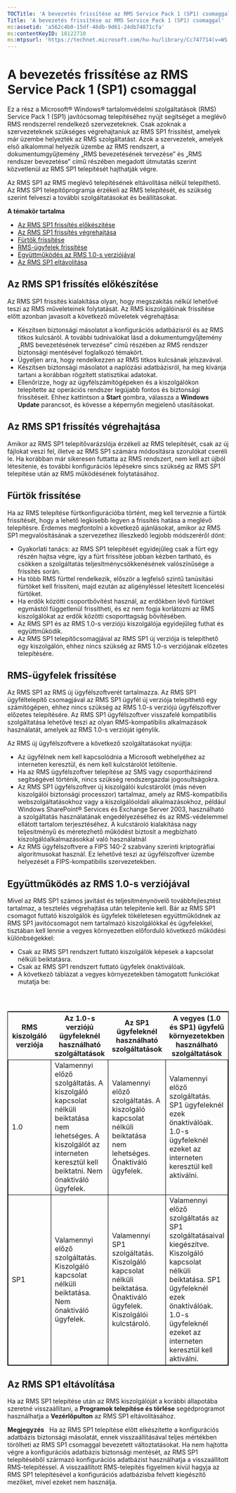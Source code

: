 ```yaml
---
TOCTitle: 'A bevezetés frissítése az RMS Service Pack 1 (SP1) csomaggal'
Title: 'A bevezetés frissítése az RMS Service Pack 1 (SP1) csomaggal'
ms:assetid: 'a562c4b0-15df-46db-9d61-24db74871cfa'
ms:contentKeyID: 18122710
ms:mtpsurl: 'https://technet.microsoft.com/hu-hu/library/Cc747714(v=WS.10)'
---
```


A bevezetés frissítése az RMS Service Pack 1 (SP1) csomaggal
============================================================

Ez a rész a Microsoft® Windows® tartalomvédelmi szolgáltatások (RMS) Service Pack 1 (SP1) javítócsomag telepítéséhez nyújt segítséget a meglévő RMS rendszerrel rendelkező szervezeteknek. Csak azoknak a szervezeteknek szükséges végrehajtaniuk az RMS SP1 frissítést, amelyek már üzembe helyezték az RMS szolgáltatást. Azok a szervezetek, amelyek első alkalommal helyezik üzembe az RMS rendszert, a dokumentumgyűjtemény „RMS bevezetésének tervezése” és „RMS rendszer bevezetése” című részében megadott útmutatás szerint közvetlenül az RMS SP1 telepítését hajthatják végre.

Az RMS SP1 az RMS meglévő telepítésének eltávolítása nélkül telepíthető. Az RMS SP1 telepítőprogramja érzékeli az RMS telepítését, és szükség szerint felveszi a további szolgáltatásokat és beállításokat.

**A témakör tartalma**

-   [Az RMS SP1 frissítés előkészítése](#bkmk_1)
-   [Az RMS SP1 frissítés végrehajtása](#bkmk_2)
-   [Fürtök frissítése](#bkmk_3)
-   [RMS-ügyfelek frissítése](#bkmk_4)
-   [Együttműködés az RMS 1.0-s verziójával](#bkmk_5)
-   [Az RMS SP1 eltávolítása](#bkmk_6)

<span id="BKMK_1"></span>
Az RMS SP1 frissítés előkészítése
---------------------------------

Az RMS SP1 frissítés kialakítása olyan, hogy megszakítás nélkül lehetővé teszi az RMS műveleteinek folytatását. Az RMS kiszolgálóinak frissítése előtt azonban javasolt a következő műveletek végrehajtása:

-   Készítsen biztonsági másolatot a konfigurációs adatbázisról és az RMS titkos kulcsáról. A további tudnivalókat lásd a dokumentumgyűjtemény „RMS bevezetésének tervezése” című részében az RMS rendszer biztonsági mentésével foglalkozó témakört.
-   Ügyeljen arra, hogy rendelkezzen az RMS titkos kulcsának jelszavával.
-   Készítsen biztonsági másolatot a naplózási adatbázisról, ha meg kívánja tartani a korábban rögzített statisztikai adatokat.
-   Ellenőrizze, hogy az ügyfélszámítógépeken és a kiszolgálókon telepítette az operációs rendszer legújabb fontos és biztonsági frissítéseit. Ehhez kattintson a **Start** gombra, válassza a **Windows Update** parancsot, és kövesse a képernyőn megjelenő utasításokat.

<span id="BKMK_2"></span>
Az RMS SP1 frissítés végrehajtása
---------------------------------

Amikor az RMS SP1 telepítővarázslója érzékeli az RMS telepítését, csak az új fájlokat veszi fel, illetve az RMS SP1 számára módosításra szorulókat cseréli le. Ha korábban már sikeresen futtatta az RMS rendszert, nem kell azt újból létesítenie, és további konfigurációs lépésekre sincs szükség az RMS SP1 telepítése után az RMS működésének folytatásához.

<span id="BKMK_3"></span>
Fürtök frissítése
-----------------

Ha az RMS telepítése fürtkonfigurációba történt, meg kell terveznie a fürtök frissítését, hogy a lehető legkisebb legyen a frissítés hatása a meglévő telepítésre. Érdemes megfontolni a következő ajánlásokat, amikor az RMS SP1 megvalósításának a szervezethez illeszkedő legjobb módszeréről dönt:

-   Gyakorlati tanács: az RMS SP1 telepítését egyidejűleg csak a fürt egy részén hajtsa végre, így a fürt frissítése jobban kézben tartható, és csökken a szolgáltatás teljesítménycsökkenésének valószínűsége a frissítés során.
-   Ha több RMS fürttel rendelkezik, először a legfelső szintű tanúsítási fürtöket kell frissíteni, majd ezután az aligényléssel létesített licencelési fürtöket.
-   Ha erdők közötti csoportbővítést használ, az erdőkben lévő fürtöket egymástól függetlenül frissítheti, és ez nem fogja korlátozni az RMS kiszolgálókat az erdők közötti csoporttagság bővítésében.
-   Az RMS SP1 és az RMS 1.0-s verziójú kiszolgálója egyidejűleg futhat és együttműködik.
-   Az RMS SP1 telepítőcsomagjával az RMS SP1 új verziója is telepíthető egy kiszolgálón, ehhez nincs szükség az RMS 1.0-s verziójának előzetes telepítésére.

<span id="BKMK_4"></span>
RMS-ügyfelek frissítése
-----------------------

Az RMS SP1 az RMS új ügyfélszoftverét tartalmazza. Az RMS SP1 ügyféltelepítő csomagjával az RMS SP1 ügyfél új verziója telepíthető egy számítógépen, ehhez nincs szükség az RMS 1.0-s verziójú ügyfélszoftver előzetes telepítésére. Az RMS SP1 ügyfélszoftver visszafelé kompatibilis szolgáltatása lehetővé teszi az olyan RMS-kompatibilis alkalmazások használatát, amelyek az RMS 1.0-s verzióját igénylik.

Az RMS új ügyfélszoftvere a következő szolgáltatásokat nyújtja:

-   Az ügyfélnek nem kell kapcsolódnia a Microsoft webhelyéhez az interneten keresztül, és nem kell kulcstárolót letöltenie.
-   Ha az RMS ügyfélszoftver telepítése az SMS vagy csoportházirend segítségével történik, nincs szükség rendszergazdai jogosultságokra.
-   Az RMS SP1 ügyfélszoftver új kiszolgálói kulcstárolót (más néven kiszolgálói biztonsági processzor) tartalmaz, amely az RMS-kompatibilis webszolgáltatásokhoz vagy a kiszolgálóoldali alkalmazásokhoz, például Windows SharePoint® Services és Exchange Server 2003, használható a szolgáltatás használatának engedélyezéséhez és az RMS-védelemmel ellátott tartalom terjesztéséhez. A kulcstároló kialakítása nagy teljesítményű és méretezhető működést biztosít a megbízható kiszolgálóalkalmazásokkal való használatnál
-   Az RMS ügyfélszoftvere a FIPS 140-2 szabvány szerinti kriptográfiai algoritmusokat használ. Ez lehetővé teszi az ügyfélszoftver üzembe helyezését a FIPS-kompatibilis szervezetekben.

<span id="BKMK_5"></span>
Együttműködés az RMS 1.0-s verziójával
--------------------------------------

Mivel az RMS SP1 számos javítást és teljesítménynövelő továbbfejlesztést tartalmaz, a tesztelés végrehajtása után telepítenie kell. Bár az RMS SP1 csomagot futtató kiszolgálók és ügyfelek tökéletesen együttműködnek az RMS SP1 javítócsomagot nem tartalmazó kiszolgálókkal és ügyfelekkel, tisztában kell lennie a vegyes környezetben előforduló következő működési különbségekkel:

-   Csak az RMS SP1 rendszert futtató kiszolgálók képesek a kapcsolat nélküli beiktatásra.
-   Csak az RMS SP1 rendszert futtató ügyfelek önaktiválóak.
-   A következő táblázat a vegyes környezetekben támogatott funkciókat mutatja be:

###  

 
<table style="border:1px solid black;">
<colgroup>
<col width="25%" />
<col width="25%" />
<col width="25%" />
<col width="25%" />
</colgroup>
<thead>
<tr class="header">
<th>RMS kiszolgáló verziója</th>
<th>Az 1.0-s verziójú ügyfeleknél használható szolgáltatások</th>
<th>Az SP1 ügyfeleknél használható szolgáltatások</th>
<th>A vegyes (1.0 és SP1) ügyfelű környezetekben használható szolgáltatások</th>
</tr>
</thead>
<tbody>
<tr class="odd">
<td style="border:1px solid black;">1.0</td>
<td style="border:1px solid black;">Valamennyi előző szolgáltatás.
A kiszolgáló kapcsolat nélküli beiktatása nem lehetséges. A kiszolgálót az interneten keresztül kell beiktatni.
Nem önaktiváló ügyfelek.</td>
<td style="border:1px solid black;">Valamennyi előző szolgáltatás.
A kiszolgáló kapcsolat nélküli beiktatása nem lehetséges.
Önaktiváló ügyfelek.</td>
<td style="border:1px solid black;">Valamennyi előző szolgáltatás.
SP1 ügyfeleknél ezek önaktiválóak.
1.0-s ügyfeleknél ezeket az interneten keresztül kell aktiválni.</td>
</tr>
<tr class="even">
<td style="border:1px solid black;">SP1</td>
<td style="border:1px solid black;">Valamennyi előző szolgáltatás.
Kiszolgáló kapcsolat nélküli beiktatása.
Nem önaktiváló ügyfelek.</td>
<td style="border:1px solid black;">Valamennyi SP1 szolgáltatás.
Kiszolgáló kapcsolat nélküli beiktatása.
Önaktiváló ügyfelek.
Kiszolgálói kulcstároló.</td>
<td style="border:1px solid black;">Valamennyi előző szolgáltatás az SP1 szolgáltatásaival kiegészítve.
Kiszolgáló kapcsolat nélküli beiktatása.
SP1 ügyfeleknél ezek önaktiválóak.
1.0-s ügyfeleknél ezeket az interneten keresztül kell aktiválni.</td>
</tr>
</tbody>
</table>
 

<span id="BKMK_6"></span>
Az RMS SP1 eltávolítása
-----------------------

Ha az RMS SP1 telepítése után az RMS kiszolgálóját a korábbi állapotába szeretné visszaállítani, a **Programok telepítése és törlése** segédprogramot használhatja a **Vezérlőpulton** az RMS SP1 eltávolításához.

**Megjegyzés**   Ha az RMS SP1 telepítése előtt elkészítette a konfigurációs adatbázis biztonsági másolatát, ennek visszaállításával teljes mértékben törölheti az RMS SP1 csomaggal bevezetett változtatásokat. Ha nem hajtotta végre a konfigurációs adatbázis biztonsági mentését, az RMS SP1 telepítéséből származó konfigurációs adatbázist használhatja a visszaállított RMS-telepítéssel. A visszaállított RMS-telepítés figyelmen kívül hagyja az RMS SP1 telepítésével a konfigurációs adatbázisba felvett kiegészítő mezőket, mivel ezeket nem használja.
